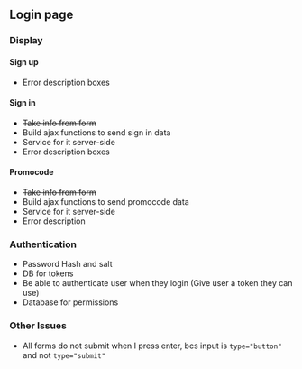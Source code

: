 ## Login page

### Display

#### Sign up

  - Error description boxes

#### Sign in
  
  - ~~Take info from form~~
  - Build ajax functions to send sign in data
  - Service for it server-side
  - Error description boxes
  
#### Promocode

  - ~~Take info from form~~
  - Build ajax functions to send promocode data
  - Service for it server-side
  - Error description
  
### Authentication

  - Password Hash and salt
  - DB for tokens
  - Be able to authenticate user when they login
  (Give user a token they can use)
  - Database for permissions
  
  
### Other Issues

  - All forms do not submit when I press enter, bcs input is `type="button"` and not `type="submit"`
  
  
